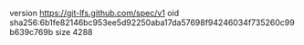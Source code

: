 version https://git-lfs.github.com/spec/v1
oid sha256:6b1fe82146bc953ee5d92250aba17da57698f94246034f735260c99b639c769b
size 4288
